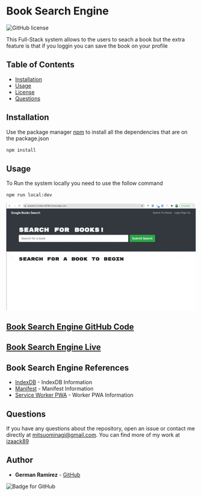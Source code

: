 # Book Search Engine

![GitHub license](https://img.shields.io/badge/Licenses-MIT-blue.svg)

This Full-Stack system allows to the users to seach a book but the extra feature is that if you loggin you can save the book on your profile 

## Table of Contents

- [Installation](#installation)
- [Usage](#usage)
- [License](#license)
- [Questions](#questions)

## Installation

Use the package manager [npm](https://docs.npmjs.com/cli/v7/commands/npm-install) to install all the dependencies that are on the package.json

```bash
npm install
```

## Usage

To Run the system locally you need to use the follow command

```bash
npm run local:dev
```

![System View](./readmeFiles/book-search-engine.gif)

## [Book Search Engine GitHub Code](https://github.com/izaack89/book-search-engine)

## [Book Search Engine Live](https://enigmatic-river-53080.herokuapp.com/ )

## Book Search Engine References

- [IndexDB](https://developer.mozilla.org/en-US/docs/Web/API/IndexedDB_API/Using_IndexedDB) - IndexDB Information
- [Manifest](https://developer.mozilla.org/en-US/docs/Web/Manifest) - Manifest Information
- [Service Worker PWA](https://developers.google.com/web/ilt/pwa/introduction-to-service-worker) - Worker PWA Information

## Questions

If you have any questions about the repository, open an issue or contact me directly at mitsuominagi@gmail.com. You can find more of my work at [izaack89](https://github.com/izaack89)

## Author

- **German Ramirez** - [GitHub](https://github.com/izaack89/)

![Badge for GitHub](https://img.shields.io/github/languages/top/izaack89/book-search-engine?style=plastic&logo=github)
